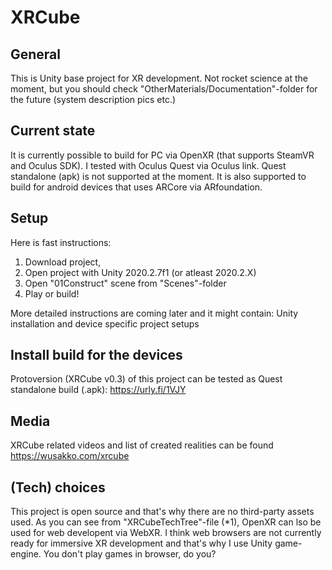 # XRCube

## General
This is Unity base project for XR development. Not rocket science at the moment, but you should check "OtherMaterials/Documentation"-folder for the future (system description pics etc.)

## Current state 
It is currently possible to build for PC via OpenXR (that supports SteamVR and Oculus SDK). I tested with Oculus Quest via Oculus link. Quest standalone (apk) is not supported at the moment. It is also supported to build for android devices that uses ARCore via ARfoundation.

## Setup
Here is fast instructions:
1. Download project, 
2. Open project with Unity 2020.2.7f1 (or atleast 2020.2.X) 
3. Open "01Construct" scene from "Scenes"-folder
4. Play or build!

More detailed instructions are coming later and it might contain: Unity installation and device specific project setups

## Install build for the devices
Protoversion (XRCube v0.3) of this project can be tested as Quest standalone build (.apk): https://urly.fi/1VJY 

## Media 
XRCube related videos and list of created realities can be found https://wusakko.com/xrcube

## (Tech) choices
This project is open source and that's why there are no third-party assets used. As you can see from "XRCubeTechTree"-file (*1), OpenXR can lso be used for web developent via WebXR. I think web browsers are not currently ready for immersive XR development and that's why I use Unity game-engine. You don't play games in browser, do you?





